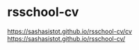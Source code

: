 # rsschool-cv
https://sashasistot.github.io/rsschool-cv/cv
https://sashasistot.github.io/rsschool-cv/